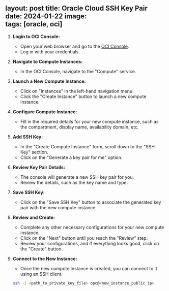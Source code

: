 layout: post
title:  Oracle Cloud SSH Key Pair
date:   2024-01-22
image:  
tags:   [oracle, oci]
---
1. **Login to OCI Console:**
   - Open your web browser and go to the [OCI Console](https://cloud.oracle.com/).
   - Log in with your credentials.

2. **Navigate to Compute Instances:**
   - In the OCI Console, navigate to the "Compute" service.

3. **Launch a New Compute Instance:**
   - Click on "Instances" in the left-hand navigation menu.
   - Click the "Create Instance" button to launch a new compute instance.

4. **Configure Compute Instance:**
   - Fill in the required details for your new compute instance, such as the compartment, display name, availability domain, etc.

5. **Add SSH Key:**
   - In the "Create Compute Instance" form, scroll down to the "SSH Key" section.
   - Click on the "Generate a key pair for me" option.

6. **Review Key Pair Details:**
   - The console will generate a new SSH key pair for you.
   - Review the details, such as the key name and type.

7. **Save SSH Key:**
   - Click on the "Save SSH Key" button to associate the generated key pair with the new compute instance.

8. **Review and Create:**
   - Complete any other necessary configurations for your new compute instance.
   - Click on the "Next" button until you reach the "Review" step.
   - Review your configurations, and if everything looks good, click on the "Create" button.

9. **Connect to the New Instance:**
   - Once the new compute instance is created, you can connect to it using an SSH client.
   ```bash
   ssh -i <path_to_private_key_file> opc@<new_instance_public_ip>
